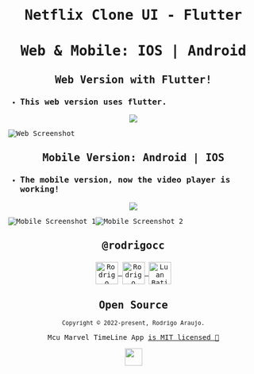 <samp>

# <p align='center'>Netflix Clone UI - Flutter</p>
# <p align='center'>Web & Mobile: IOS | Android</p>

## <p align='center'>Web Version with Flutter!</p>
- ### This web version uses flutter.

<p align="center"><img src="assets/videos/web.gif" /></p>

![Web Screenshot](screenshots/web.png)

## <p align='center'>Mobile Version: Android | IOS</p>

- ### The mobile version, now the video player is working!

<p align="center"><img src="assets/videos/mobile.gif" /></p>


![Mobile Screenshot 1](screenshots/mobile0.png)![Mobile Screenshot 2](screenshots/mobile1.png)

## <p align='center'>@rodrigocc</p>

<p align="center">
<a href="https://github.com/rodrigocc">
  <img align="center" alt="Rodrigo Araujo | GitHub" width="45px" src="assets\images\github ico.png" />

<a href="https://www.linkedin.com/in/rodrigo-araujo-1a8509174/">
  <img align="center" alt="Rodrigo Araujo | LinkedIn" width="45px" src="assets\images\linkedin ico.ico" />
</a>
<a href="https://www.twitch.tv/luangamegg">
  <img align="center" alt="Luan Batista | Twitch" width="45px" src="assets\images\twitch ico.png" />
</a>
</p>

<h2 align="center">
  Open Source
</h2>
<p align="center">
  <sub>Copyright © 2022-present, Rodrigo Araujo.</sub>
</p>
<p align="center">Mcu Marvel TimeLine App <a href="/LICENSE">is MIT licensed 💖</a></p>
<p align="center">
  <img src="assets\icons\netflix.ico" width="35" />
</p>
</samp>